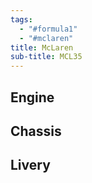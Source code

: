 ```yaml
---
tags:
  - "#formula1"
  - "#mclaren"
title: McLaren
sub-title: MCL35
---
```


## Engine

## Chassis

## Livery
